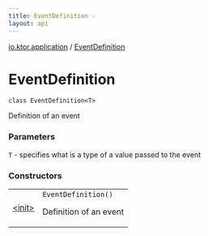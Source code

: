 ```yaml
---
title: EventDefinition - 
layout: api
---
```


<div class='api-docs-breadcrumbs'><a href="../index.html">io.ktor.application</a> / <a href="./index.html">EventDefinition</a></div>

# EventDefinition

<div class="signature"><code><span class="keyword">class </span><span class="identifier">EventDefinition</span><span class="symbol">&lt;</span><span class="identifier">T</span><span class="symbol">&gt;</span></code></div>

Definition of an event

### Parameters

<code>T</code> - specifies what is a type of a value passed to the event

### Constructors

<table class="api-docs-table">
<tbody>
<tr>
<td markdown="1">

<a href="-init-.html">&lt;init&gt;</a>


</td>
<td markdown="1">
<div class="signature"><code><span class="identifier">EventDefinition</span><span class="symbol">(</span><span class="symbol">)</span></code></div>

Definition of an event


</td>
</tr>
</tbody>
</table>

